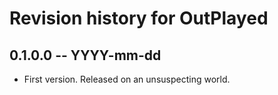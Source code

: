 # Revision history for OutPlayed

## 0.1.0.0 -- YYYY-mm-dd

* First version. Released on an unsuspecting world.
